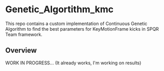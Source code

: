 # Genetic_Algortithm_kmc
This repo contains a custom implementation of Continuous Genetic Algorithm to find the best parameters for KeyMotionFrame kicks in SPQR Team framework. 

## Overview
WORK IN PROGRESS...
(It already works, I'm working on results)
